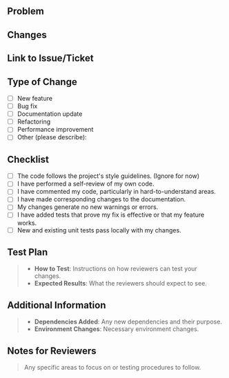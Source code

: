 ## Problem
<!-- Explain the background and why this PR is necessary. -->


## Changes
<!-- If there are frontend changes, please include screenshots. -->
<!-- If a reference design was involved, include a link to the relevant Figma frame! -->


## Link to Issue/Ticket
<!-- If applicable, add the link here. -->


## Type of Change

- [ ] New feature
- [ ] Bug fix
- [ ] Documentation update
- [ ] Refactoring
- [ ] Performance improvement
- [ ] Other (please describe):

## Checklist

- [ ] The code follows the project's style guidelines. (Ignore for now)
- [ ] I have performed a self-review of my own code.
- [ ] I have commented my code, particularly in hard-to-understand areas.
- [ ] I have made corresponding changes to the documentation.
- [ ] My changes generate no new warnings or errors.
- [ ] I have added tests that prove my fix is effective or that my feature works.
- [ ] New and existing unit tests pass locally with my changes.

## Test Plan

> - **How to Test**: Instructions on how reviewers can test your changes.
> - **Expected Results**: What the reviewers should expect to see.

## Additional Information

> - **Dependencies Added**: Any new dependencies and their purpose.
> - **Environment Changes**: Necessary environment changes.

## Notes for Reviewers

> Any specific areas to focus on or testing procedures to follow.
